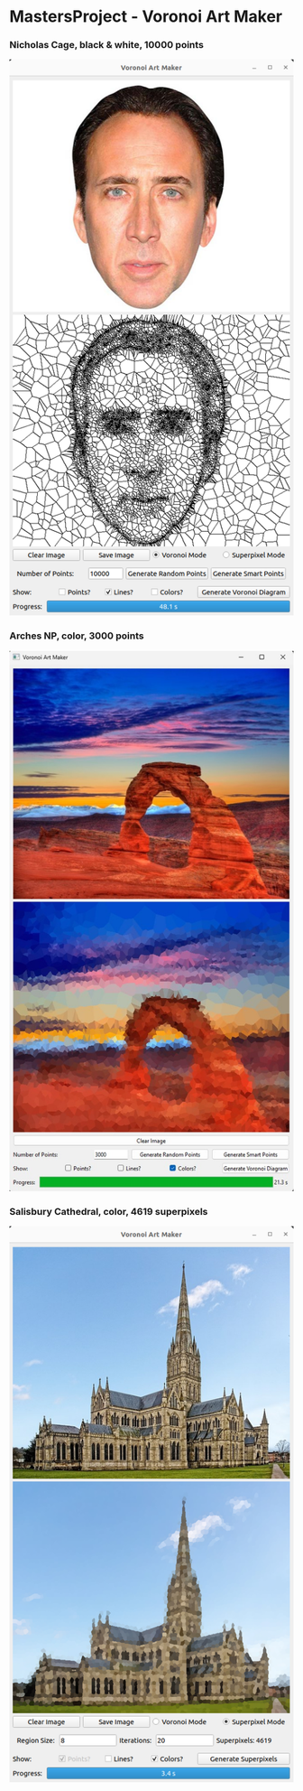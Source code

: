 # MastersProject - Voronoi Art Maker

### Nicholas Cage, black & white, 10000 points

![Nicholas Cage](outputs/nick-2-9.png)

### Arches NP, color, 3000 points

![Arches](outputs/arch-1-31.jpg)

### Salisbury Cathedral, color, 4619 superpixels

![Salisbury Cathedral](outputs/church-2-9.png)